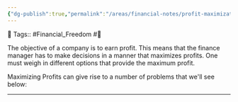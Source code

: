 ```yaml
---
{"dg-publish":true,"permalink":"/areas/financial-notes/profit-maximization/","dgPassFrontmatter":true,"noteIcon":"1","created":"2023-11-14T21:08:39.859+05:30","updated":"2023-12-19T20:13:11.636+05:30"}
---
```


🧶 Tags:: #Financial_Freedom #🌱 


<div class="transclusion internal-embed is-loaded"><div class="markdown-embed">



The objective of a company is to earn profit. This means that the finance manager has to make decisions in a manner that maximizes profits. One must weigh in different options that provide the maximum profit. 

</div></div>


<div class="transclusion internal-embed is-loaded"><div class="markdown-embed">



Maximizing Profits can give rise to a number of problems that we'll see below: 

</div></div>


<div class="transclusion internal-embed is-loaded"><div class="markdown-embed">




---

</div></div>
